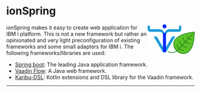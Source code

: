 # ionSpring

<img src="./ionspring-logo-transparent.png" style="float:right;width:25%">

ionSpring makes it easy to create web application for IBM i platform. This is not a new framework but rather an opinionated and very light preconfiguration of existing frameworks and some small adapters for IBM i.
The following frameworks/libraries are used:
- [Spring boot](https://spring.io/projects/spring-boot): The leading Java application framework.
- [Vaadin Flow](https://vaadin.com/): A Java web framework.
- [Karibu-DSL](https://github.com/mvysny/karibu-dsl): Kotlin extensions and DSL library for the Vaadin framework.

---
